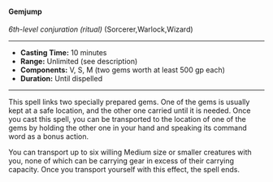 #### Gemjump
*6th-level conjuration* *(ritual)* (Sorcerer,Warlock,Wizard)
___
- **Casting Time:** 10 minutes
- **Range:** Unlimited (see description)
- **Components:** V, S, M (two gems worth at least 500 gp each)
- **Duration:** Until dispelled
---
This spell links two specially prepared gems. One of
the gems is usually kept at a safe location, and the
other one carried until it is needed. Once you cast
this spell, you can be transported to the location of
one of the gems by holding the other one in your
hand and speaking its command word as a bonus
action.

You can transport up to six willing Medium size
or smaller creatures with you, none of which can be
carrying gear in excess of their carrying capacity.
Once you transport yourself with this effect, the
spell ends.
